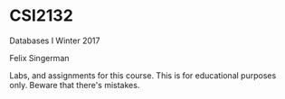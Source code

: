 # CSI2132
Databases I
Winter 2017

Felix Singerman

Labs, and assignments for this course. This is for educational purposes only. Beware that there's mistakes.
